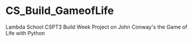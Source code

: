 # CS_Build_GameofLife
Lambda School CSPT3 Build Week Project on John Conway's the Game of Life with Python
